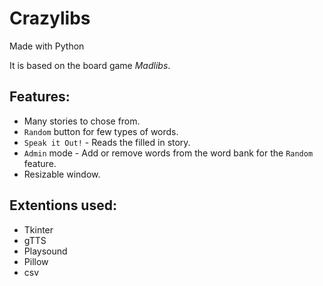 # Crazylibs
 Made with Python

It is based on the board game _Madlibs_. 

## Features:
* Many stories to chose from.
* `Random` button for few types of words.
* `Speak it Out!` - Reads the filled in story.
* `Admin` mode - Add or remove words from the word bank for the `Random` feature.
* Resizable window.

## Extentions used:
* Tkinter
* gTTS
* Playsound
* Pillow
* csv


